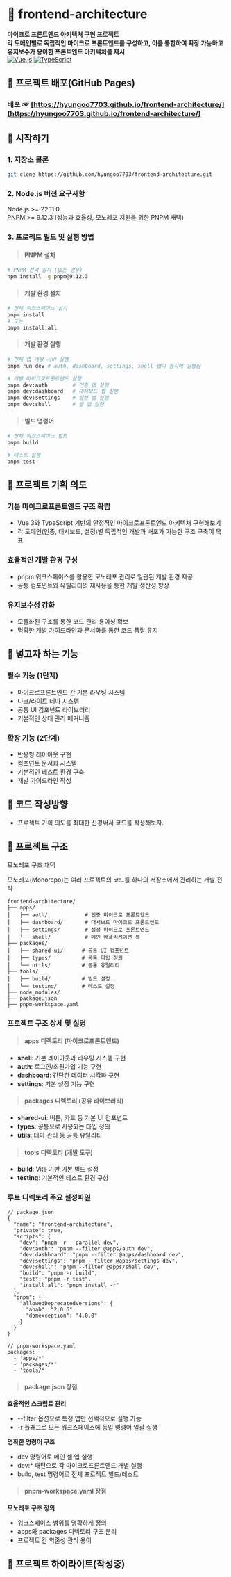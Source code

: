 # 🚀 frontend-architecture
**마이크로 프론트엔드 아키텍처 구현 프로젝트** <br>
**각 도메인별로 독립적인 마이크로 프론트엔드를 구성하고, 이를 통합하여 확장 가능하고 유지보수가 용이한 프론트엔드 아키텍처를 제시**  
[![Vue.js](https://img.shields.io/badge/Vue.js-3.5.13-brightgreen)](https://vuejs.org/)
[![TypeScript](https://img.shields.io/badge/TypeScript-5.1-blue)](https://www.typescriptlang.org/)

## 📌 프로젝트 배포(GitHub Pages)

### 배포 ☞ [https://hyungoo7703.github.io/frontend-architecture/](https://hyungoo7703.github.io/frontend-architecture/)

## 📌 시작하기

### 1. 저장소 클론
```bash
git clone https://github.com/hyungoo7703/frontend-architecture.git
```

### 2. Node.js 버전 요구사항
Node.js >= 22.11.0 <br>
PNPM >= 9.12.3 (성능과 효율성, 모노레포 지원을 위한 PNPM 채택)

### 3. 프로젝트 빌드 및 실행 방법

> #### PNPM 설치
```bash
# PNPM 전역 설치 (없는 경우)
npm install -g pnpm@9.12.3
```

> #### 개발 환경 설치
```bash
# 전체 워크스페이스 설치
pnpm install
# 또는
pnpm install:all
```

> #### 개발 환경 실행
```bash
# 전체 앱 개발 서버 실행
pnpm run dev # auth, dashboard, settings, shell 앱이 동시에 실행됨

# 개별 마이크로프론트엔드 실행
pnpm dev:auth        # 인증 앱 실행
pnpm dev:dashboard   # 대시보드 앱 실행
pnpm dev:settings    # 설정 앱 실행
pnpm dev:shell       # 셸 앱 실행

```

> #### 빌드 명령어
```bash
# 전체 워크스페이스 빌드
pnpm build

# 테스트 실행
pnpm test
```

## 📌 프로젝트 기획 의도

### 기본 마이크로프론트엔드 구조 확립
+ Vue 3와 TypeScript 기반의 안정적인 마이크로프론트엔드 아키텍처 구현해보기
+ 각 도메인(인증, 대시보드, 설정)별 독립적인 개발과 배포가 가능한 구조 구축이 목표

### 효율적인 개발 환경 구성
+ pnpm 워크스페이스를 활용한 모노레포 관리로 일관된 개발 환경 제공
+ 공통 컴포넌트와 유틸리티의 재사용을 통한 개발 생산성 향상

### 유지보수성 강화
+ 모듈화된 구조를 통한 코드 관리 용이성 확보
+ 명확한 개발 가이드라인과 문서화를 통한 코드 품질 유지

## 📌 넣고자 하는 기능

### 필수 기능 (1단계)
+ 마이크로프론트엔드 간 기본 라우팅 시스템
+ 다크/라이트 테마 시스템
+ 공통 UI 컴포넌트 라이브러리
+ 기본적인 상태 관리 메커니즘

### 확장 기능 (2단계)
+ 반응형 레이아웃 구현
+ 컴포넌트 문서화 시스템
+ 기본적인 테스트 환경 구축
+ 개발 가이드라인 작성

## 📌 코드 작성방향
+ 프로젝트 기획 의도를 최대한 신경써서 코드를 작성해보자.

## 📌 프로젝트 구조
모노레포 구조 채택

모노레포(Monorepo)는 여러 프로젝트의 코드를 하나의 저장소에서 관리하는 개발 전략
```
frontend-architecture/
├── apps/
│   ├── auth/            # 인증 마이크로 프론트엔드
│   ├── dashboard/       # 대시보드 마이크로 프론트엔드
│   ├── settings/        # 설정 마이크로 프론트엔드
│   └── shell/           # 메인 애플리케이션 셸
├── packages/
│   ├── shared-ui/      # 공통 UI 컴포넌트
│   ├── types/          # 공통 타입 정의
│   └── utils/          # 공통 유틸리티
├── tools/
│   ├── build/          # 빌드 설정
│   └── testing/        # 테스트 설정
├── node_modules/
├── package.json
├── pnpm-workspace.yaml
```

### 프로젝트 구조 상세 및 설명

> #### apps 디렉토리 (마이크로프론트엔드)
+ **shell**: 기본 레이아웃과 라우팅 시스템 구현
+ **auth**: 로그인/회원가입 기능 구현
+ **dashboard**: 간단한 데이터 시각화 구현
+ **settings**: 기본 설정 기능 구현

> #### packages 디렉토리 (공유 라이브러리)
+ **shared-ui**: 버튼, 카드 등 기본 UI 컴포넌트
+ **types**: 공통으로 사용되는 타입 정의
+ **utils**: 테마 관리 등 공통 유틸리티

> #### tools 디렉토리 (개발 도구)
+ **build**: Vite 기반 기본 빌드 설정
+ **testing**: 기본적인 테스트 환경 구성
 
### 루트 디렉토리 주요 설정파일
```
// package.json
{
  "name": "frontend-architecture",
  "private": true,
  "scripts": {
    "dev": "pnpm -r --parallel dev",
    "dev:auth": "pnpm --filter @apps/auth dev",
    "dev:dashboard": "pnpm --filter @apps/dashboard dev",
    "dev:settings": "pnpm --filter @apps/settings dev",
    "dev:shell": "pnpm --filter @apps/shell dev",
    "build": "pnpm -r build",
    "test": "pnpm -r test",
    "install:all": "pnpm install -r"
  },
  "pnpm": {
    "allowedDeprecatedVersions": {
      "abab": "2.0.6",
      "domexception": "4.0.0"
    }
  }
}

// pnpm-workspace.yaml
packages:
  - 'apps/*'
  - 'packages/*'
  - 'tools/*'
```
> #### package.json 장점
**효율적인 스크립트 관리**
+ --filter 옵션으로 특정 앱만 선택적으로 실행 가능
+ -r 플래그로 모든 워크스페이스에 동일 명령어 일괄 실행

**명확한 명령어 구조**
+ dev 명령어로 메인 셸 앱 실행
+ dev:* 패턴으로 각 마이크로프론트엔드 개별 실행
+ build, test 명령어로 전체 프로젝트 빌드/테스트

> #### pnpm-workspace.yaml 장점
**모노레포 구조 정의**
+ 워크스페이스 범위를 명확하게 정의
+ apps와 packages 디렉토리 구조 분리
+ 프로젝트 간 의존성 관리 용이

## 📌 프로젝트 하이라이트(작성중)
